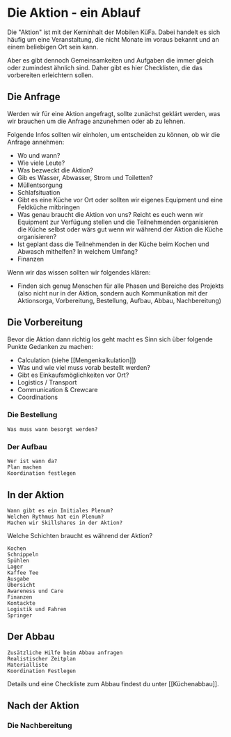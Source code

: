 # Die Aktion - ein Ablauf

Die "Aktion" ist mit der Kerninhalt der Mobilen KüFa. Dabei handelt es sich häufig um eine Veranstaltung, die nicht Monate im voraus bekannt und an einem beliebigen Ort sein kann.

Aber es gibt dennoch Gemeinsamkeiten und Aufgaben die immer gleich oder zumindest ähnlich sind. Daher gibt es hier Checklisten, die das vorbereiten erleichtern sollen.

## Die Anfrage

Werden wir für eine Aktion angefragt, sollte zunächst geklärt werden, was wir brauchen um die Anfrage anzunehmen oder ab zu lehnen.

Folgende Infos sollten wir einholen, um entscheiden zu können, ob wir die Anfrage annehmen:

- Wo und wann?
- Wie viele Leute?
- Was bezweckt die Aktion?
- Gib es Wasser, Abwasser, Strom und Toiletten?
- Müllentsorgung
- Schlafsituation
- Gibt es eine Küche vor Ort oder sollten wir eigenes Equipment und eine Feldküche mitbringen
- Was genau braucht die Aktion von uns? Reicht es euch wenn wir Equipment zur Verfügung stellen und die Teilnehmenden organisieren die Küche selbst oder wärs gut wenn wir während der Aktion die Küche organisieren?
- Ist geplant dass die Teilnehmenden in der Küche beim Kochen und Abwasch mithelfen? In welchem Umfang?
- Finanzen

Wenn wir das wissen sollten wir folgendes klären:

- Finden sich genug Menschen für alle Phasen und Bereiche des Projekts (also nicht nur in der Aktion, sondern auch Kommunikation mit der Aktionsorga, Vorbereitung, Bestellung, Aufbau, Abbau, Nachbereitung)

## Die Vorbereitung

Bevor die Aktion dann richtig los geht macht es Sinn sich über folgende Punkte Gedanken zu machen:

- Calculation (siehe [[Mengenkalkulation]])
- Was und wie viel muss vorab bestellt werden?
- Gibt es Einkaufsmöglichkeiten vor Ort?
- Logistics / Transport
- Communication & Crewcare
- Coordinations

### Die Bestellung

    Was muss wann besorgt werden?

### Der Aufbau

    Wer ist wann da?
    Plan machen
    Koordination festlegen

## In der Aktion

    Wann gibt es ein Initiales Plenum?
    Welchen Rythmus hat ein Plenum?
    Machen wir Skillshares in der Aktion?

Welche Schichten braucht es während der Aktion?

    Kochen
    Schnippeln
    Spühlen
    Lager
    Kaffee Tee
    Ausgabe
    Übersicht 
    Awareness und Care
    Finanzen
    Kontackte
    Logistik und Fahren
    Springer

## Der Abbau

    Zusätzliche Hilfe beim Abbau anfragen
    Realistischer Zeitplan
    Materialliste
    Koordination Festlegen

Details und eine Checkliste zum Abbau findest du unter [[Küchenabbau]].

## Nach der Aktion

### Die Nachbereitung
